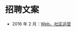# 招聘文案

- 2016 年 2 月：[Web，社区运营](https://github.com/xitu/recruitment/blob/master/2016-02-web-and-gold-operation.md)
